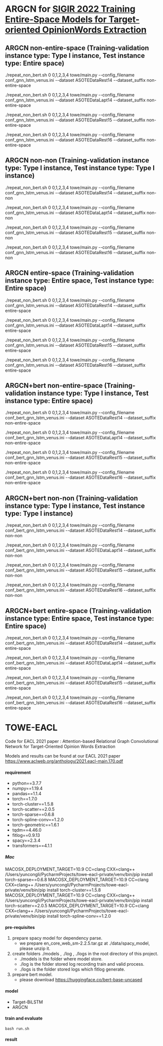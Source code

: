 # ARGCN for [SIGIR 2022 Training Entire-Space Models for Target-oriented OpinionWords Extraction](https://arxiv.org/pdf/2204.07337.pdf)
## ARGCN non-entire-space (Training-validation instance type: Type I instance, Test instance type: Entire space)
./repeat_non_bert.sh 0 0,1,2,3,4 towe/main.py --config_filename conf_gnn_lstm_venus.ini --dataset ASOTEDataRest14 --dataset_suffix non-entire-space

./repeat_non_bert.sh 0 0,1,2,3,4 towe/main.py --config_filename conf_gnn_lstm_venus.ini --dataset ASOTEDataLapt14 --dataset_suffix non-entire-space

./repeat_non_bert.sh 0 0,1,2,3,4 towe/main.py --config_filename conf_gnn_lstm_venus.ini --dataset ASOTEDataRest15 --dataset_suffix non-entire-space

./repeat_non_bert.sh 0 0,1,2,3,4 towe/main.py --config_filename conf_gnn_lstm_venus.ini --dataset ASOTEDataRest16 --dataset_suffix non-entire-space

## ARGCN non-non (Training-validation instance type: Type I instance, Test instance type: Type I instance)
./repeat_non_bert.sh 0 0,1,2,3,4 towe/main.py --config_filename conf_gnn_lstm_venus.ini --dataset ASOTEDataRest14 --dataset_suffix non-non

./repeat_non_bert.sh 0 0,1,2,3,4 towe/main.py --config_filename conf_gnn_lstm_venus.ini --dataset ASOTEDataLapt14 --dataset_suffix non-non

./repeat_non_bert.sh 0 0,1,2,3,4 towe/main.py --config_filename conf_gnn_lstm_venus.ini --dataset ASOTEDataRest15 --dataset_suffix non-non

./repeat_non_bert.sh 0 0,1,2,3,4 towe/main.py --config_filename conf_gnn_lstm_venus.ini --dataset ASOTEDataRest16 --dataset_suffix non-non

## ARGCN entire-space (Training-validation instance type: Entire space, Test instance type: Entire space)
./repeat_non_bert.sh 0 0,1,2,3,4 towe/main.py --config_filename conf_gnn_lstm_venus.ini --dataset ASOTEDataRest14 --dataset_suffix entire-space

./repeat_non_bert.sh 0 0,1,2,3,4 towe/main.py --config_filename conf_gnn_lstm_venus.ini --dataset ASOTEDataLapt14 --dataset_suffix entire-space

./repeat_non_bert.sh 0 0,1,2,3,4 towe/main.py --config_filename conf_gnn_lstm_venus.ini --dataset ASOTEDataRest15 --dataset_suffix entire-space

./repeat_non_bert.sh 0 0,1,2,3,4 towe/main.py --config_filename conf_gnn_lstm_venus.ini --dataset ASOTEDataRest16 --dataset_suffix entire-space


## ARGCN+bert non-entire-space (Training-validation instance type: Type I instance, Test instance type: Entire space)
./repeat_non_bert.sh 0 0,1,2,3,4 towe/main.py --config_filename conf_bert_gnn_lstm_venus.ini --dataset ASOTEDataRest14 --dataset_suffix non-entire-space

./repeat_non_bert.sh 0 0,1,2,3,4 towe/main.py --config_filename conf_bert_gnn_lstm_venus.ini --dataset ASOTEDataLapt14 --dataset_suffix non-entire-space

./repeat_non_bert.sh 0 0,1,2,3,4 towe/main.py --config_filename conf_bert_gnn_lstm_venus.ini --dataset ASOTEDataRest15 --dataset_suffix non-entire-space

./repeat_non_bert.sh 0 0,1,2,3,4 towe/main.py --config_filename conf_bert_gnn_lstm_venus.ini --dataset ASOTEDataRest16 --dataset_suffix non-entire-space

## ARGCN+bert non-non (Training-validation instance type: Type I instance, Test instance type: Type I instance)
./repeat_non_bert.sh 0 0,1,2,3,4 towe/main.py --config_filename conf_bert_gnn_lstm_venus.ini --dataset ASOTEDataRest14 --dataset_suffix non-non

./repeat_non_bert.sh 0 0,1,2,3,4 towe/main.py --config_filename conf_bert_gnn_lstm_venus.ini --dataset ASOTEDataLapt14 --dataset_suffix non-non

./repeat_non_bert.sh 0 0,1,2,3,4 towe/main.py --config_filename conf_bert_gnn_lstm_venus.ini --dataset ASOTEDataRest15 --dataset_suffix non-non

./repeat_non_bert.sh 0 0,1,2,3,4 towe/main.py --config_filename conf_bert_gnn_lstm_venus.ini --dataset ASOTEDataRest16 --dataset_suffix non-non

## ARGCN+bert entire-space (Training-validation instance type: Entire space, Test instance type: Entire space)
./repeat_non_bert.sh 0 0,1,2,3,4 towe/main.py --config_filename conf_bert_gnn_lstm_venus.ini --dataset ASOTEDataRest14 --dataset_suffix entire-space

./repeat_non_bert.sh 0 0,1,2,3,4 towe/main.py --config_filename conf_bert_gnn_lstm_venus.ini --dataset ASOTEDataLapt14 --dataset_suffix entire-space

./repeat_non_bert.sh 0 0,1,2,3,4 towe/main.py --config_filename conf_bert_gnn_lstm_venus.ini --dataset ASOTEDataRest15 --dataset_suffix entire-space

./repeat_non_bert.sh 0 0,1,2,3,4 towe/main.py --config_filename conf_bert_gnn_lstm_venus.ini --dataset ASOTEDataRest16 --dataset_suffix entire-space

# TOWE-EACL

Code for EACL 2021 paper : Attention-based Relational Graph Convolutional Network for Target-Oriented Opinion Words Extraction

Models and results can be found at our EACL 2021 paper https://www.aclweb.org/anthology/2021.eacl-main.170.pdf

#### requirement
+ python==3.7.7
+ numpy==1.19.4
+ pandas==1.1.4
+ torch==1.7.0
+ torch-cluster==1.5.8
+ torch-scatter==2.0.5
+ torch-sparse==0.6.8
+ torch-spline-conv==1.2.0
+ torch-geometric==1.6.1
+ tqdm==4.46.0
+ fitlog==0.9.13
+ spacy==2.3.4
+ transformers==4.1.1

##### Mac
MACOSX_DEPLOYMENT_TARGET=10.9 CC=clang CXX=clang++ /Users/yuncongli/PycharmProjects/towe-eacl-private/venv/bin/pip install torch-sparse==0.6.8
MACOSX_DEPLOYMENT_TARGET=10.9 CC=clang CXX=clang++ /Users/yuncongli/PycharmProjects/towe-eacl-private/venv/bin/pip install torch-cluster==1.5.8
MACOSX_DEPLOYMENT_TARGET=10.9 CC=clang CXX=clang++ /Users/yuncongli/PycharmProjects/towe-eacl-private/venv/bin/pip install torch-scatter==2.0.5
MACOSX_DEPLOYMENT_TARGET=10.9 CC=clang CXX=clang++ /Users/yuncongli/PycharmProjects/towe-eacl-private/venv/bin/pip install torch-spline-conv==1.2.0

#### pre-requisites

1. prepare spacy model for dependency parse.
    * we prepare en_core_web_sm-2.2.5.tar.gz at ./data/spacy_model, please unzip it.
2. create folders ./models , ./log , ./logs in the root directory of this project.
    * ./models is the folder where model store.
    * ./log is the folder stored log recording train and valid process.
    * ./logs is the folder stored logs which fitlog generate.
3. prepare bert model.
    * please download https://huggingface.co/bert-base-uncased

#### model

* Target-BiLSTM
* ARGCN

#### train and evaluate

`bash run.sh`

#### result
